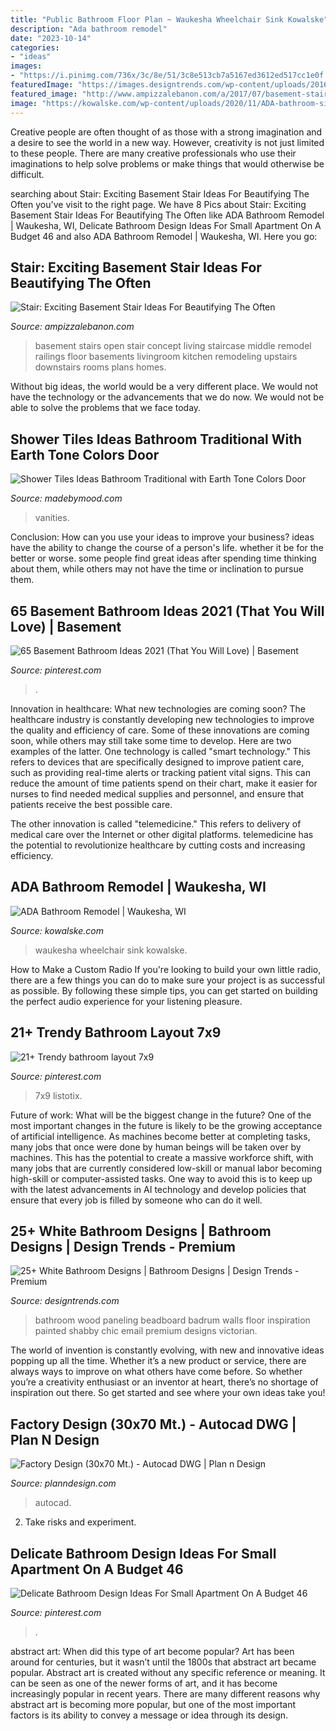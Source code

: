 ```yaml
---
title: "Public Bathroom Floor Plan ~ Waukesha Wheelchair Sink Kowalske"
description: "Ada bathroom remodel"
date: "2023-10-14"
categories:
- "ideas"
images:
- "https://i.pinimg.com/736x/3c/8e/51/3c8e513cb7a5167ed3612ed517cc1e0f.jpg"
featuredImage: "https://images.designtrends.com/wp-content/uploads/2016/03/04104440/Shabby-Chic-White-Bathroom-Design.jpg"
featured_image: "http://www.ampizzalebanon.com/a/2017/07/basement-stair-ideas-concrete-floor-basement-ideas-rustic-finished-basement-ideas-concrete-floor-ideas-basement-inexpensive-flooring-ideas-for-basement-remodeled-basements-step-by-step-finishi.jpg"
image: "https://kowalske.com/wp-content/uploads/2020/11/ADA-bathroom-sink-768x1153.jpg"
---
```



Creative people are often thought of as those with a strong imagination and a desire to see the world in a new way. However, creativity is not just limited to these people. There are many creative professionals who use their imaginations to help solve problems or make things that would otherwise be difficult.

	

		
searching about Stair: Exciting Basement Stair Ideas For Beautifying The Often you've visit to the right page. We have 8 Pics about Stair: Exciting Basement Stair Ideas For Beautifying The Often like ADA Bathroom Remodel | Waukesha, WI, Delicate Bathroom Design Ideas For Small Apartment On A Budget 46 and also ADA Bathroom Remodel | Waukesha, WI. Here you go:
		
    
## Stair: Exciting Basement Stair Ideas For Beautifying The Often

<img loading=lazy src="http://www.ampizzalebanon.com/a/2017/07/basement-stair-ideas-concrete-floor-basement-ideas-rustic-finished-basement-ideas-concrete-floor-ideas-basement-inexpensive-flooring-ideas-for-basement-remodeled-basements-step-by-step-finishi.jpg" onerror="this.onerror=null;this.src='https://tse1.mm.bing.net/th?id=OIP.I1ewvo7e0tlSUDe2pR4ALAHaLH&amp;pid=15.1';" alt="Stair: Exciting Basement Stair Ideas For Beautifying The Often">

_Source: ampizzalebanon.com_

>basement stairs open stair concept living staircase middle remodel railings floor basements livingroom kitchen remodeling upstairs downstairs rooms plans homes. 

	

Without big ideas, the world would be a very different place. We would not have the technology or the advancements that we do now. We would not be able to solve the problems that we face today.

    
## Shower Tiles Ideas Bathroom Traditional With Earth Tone Colors Door

<img loading=lazy src="https://madebymood.com/wp-content/uploads/2017/05/shower-tiles-ideas-bathroom-traditional-with-lighting-freestanding-vanities.jpg" onerror="this.onerror=null;this.src='https://tse2.mm.bing.net/th?id=OIP.JE84BqCEy2XXEoZOLwtgoQHaLH&amp;pid=15.1';" alt="Shower Tiles Ideas Bathroom Traditional with Earth Tone Colors Door">

_Source: madebymood.com_

>vanities. 

	

Conclusion: How can you use your ideas to improve your business?
ideas have the ability to change the course of a person's life. whether it be for the better or worse. some people find great ideas after spending time thinking about them, while others may not have the time or inclination to pursue them.

    
## 65 Basement Bathroom Ideas 2021 (That You Will Love) | Basement

<img loading=lazy src="https://i.pinimg.com/736x/6b/57/91/6b5791954ed975512b61cc4a9892de8a.jpg" onerror="this.onerror=null;this.src='https://tse2.mm.bing.net/th?id=OIP.dXs5p2Aug6PDImLv302rFAHaLH&amp;pid=15.1';" alt="65 Basement Bathroom Ideas 2021 (That You Will Love) | Basement">

_Source: pinterest.com_

>. 

	

Innovation in healthcare: What new technologies are coming soon?
The healthcare industry is constantly developing new technologies to improve the quality and efficiency of care. Some of these innovations are coming soon, while others may still take some time to develop. Here are two examples of the latter. 
One technology is called "smart technology." This refers to devices that are specifically designed to improve patient care, such as providing real-time alerts or tracking patient vital signs. This can reduce the amount of time patients spend on their chart, make it easier for nurses to find needed medical supplies and personnel, and ensure that patients receive the best possible care. 

The other innovation is called "telemedicine." This refers to delivery of medical care over the Internet or other digital platforms. telemedicine has the potential to revolutionize healthcare by cutting costs and increasing efficiency.

    
## ADA Bathroom Remodel | Waukesha, WI

<img loading=lazy src="https://kowalske.com/wp-content/uploads/2020/11/ADA-bathroom-sink-768x1153.jpg" onerror="this.onerror=null;this.src='https://tse2.mm.bing.net/th?id=OIP.G6Or3r4VWp2_EiF5K0y0OgHaLH&amp;pid=15.1';" alt="ADA Bathroom Remodel | Waukesha, WI">

_Source: kowalske.com_

>waukesha wheelchair sink kowalske. 

	

How to Make a Custom Radio
If you're looking to build your own little radio, there are a few things you can do to make sure your project is as successful as possible. By following these simple tips, you can get started on building the perfect audio experience for your listening pleasure.

    
## 21+ Trendy Bathroom Layout 7x9

<img loading=lazy src="https://i.pinimg.com/736x/3c/8e/51/3c8e513cb7a5167ed3612ed517cc1e0f.jpg" onerror="this.onerror=null;this.src='https://tse2.mm.bing.net/th?id=OIP.QMNNg7cDLhgH1_Tblr8o1AAAAA&amp;pid=15.1';" alt="21+ Trendy bathroom layout 7x9">

_Source: pinterest.com_

>7x9 listotix. 

	

Future of work: What will be the biggest change in the future?
One of the most important changes in the future is likely to be the growing acceptance of artificial intelligence. As machines become better at completing tasks, many jobs that once were done by human beings will be taken over by machines. This has the potential to create a massive workforce shift, with many jobs that are currently considered low-skill or manual labor becoming high-skill or computer-assisted tasks. One way to avoid this is to keep up with the latest advancements in AI technology and develop policies that ensure that every job is filled by someone who can do it well.

    
## 25+ White Bathroom Designs | Bathroom Designs | Design Trends - Premium

<img loading=lazy src="https://images.designtrends.com/wp-content/uploads/2016/03/04104440/Shabby-Chic-White-Bathroom-Design.jpg" onerror="this.onerror=null;this.src='https://tse1.mm.bing.net/th?id=OIP.QjjTQDNQ0ljH1ZgXePETtAHaJ4&amp;pid=15.1';" alt="25+ White Bathroom Designs | Bathroom Designs | Design Trends - Premium">

_Source: designtrends.com_

>bathroom wood paneling beadboard badrum walls floor inspiration painted shabby chic email premium designs victorian. 

	

The world of invention is constantly evolving, with new and innovative ideas popping up all the time. Whether it’s a new product or service, there are always ways to improve on what others have come before. So whether you’re a creativity enthusiast or an inventor at heart, there’s no shortage of inspiration out there. So get started and see where your own ideas take you!

    
## Factory Design (30x70 Mt.) - Autocad DWG | Plan N Design

<img loading=lazy src="http://www.planndesign.com/sites/default/files/styles/1200x620/public/dwgs/2016/09/14/image1_24.jpg?itok=dy2RNDhk" onerror="this.onerror=null;this.src='https://tse1.mm.bing.net/th?id=OIP.q0RuWI7vsTiSmyLkWmcagAHaD0&amp;pid=15.1';" alt="Factory Design (30x70 Mt.) - Autocad DWG | Plan n Design">

_Source: planndesign.com_

>autocad. 

	

2. Take risks and experiment.

    
## Delicate Bathroom Design Ideas For Small Apartment On A Budget 46

<img loading=lazy src="https://i.pinimg.com/736x/3f/46/49/3f4649d9b0933767286c0de36d537e6a.jpg" onerror="this.onerror=null;this.src='https://tse4.mm.bing.net/th?id=OIP.R2AwDP4NfGBukrO-BabZ6QHaKQ&amp;pid=15.1';" alt="Delicate Bathroom Design Ideas For Small Apartment On A Budget 46">

_Source: pinterest.com_

>. 

	

abstract art: When did this type of art become popular?
Art has been around for centuries, but it wasn’t until the 1800s that abstract art became popular. Abstract art is created without any specific reference or meaning. It can be seen as one of the newer forms of art, and it has become increasingly popular in recent years. There are many different reasons why abstract art is becoming more popular, but one of the most important factors is its ability to convey a message or idea through its design.

